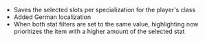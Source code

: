 - Saves the selected slots per specialization for the player's class
- Added German localization
- When both stat filters are set to the same value, highlighting now prioritizes the item with a higher amount of the selected stat